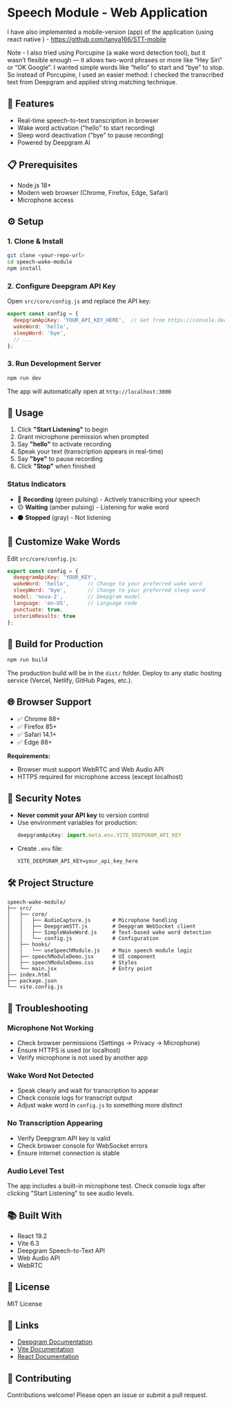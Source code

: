 # Speech Module - Web Application

I have also implemented a mobile-version (app) of the application (using react native ) - https://github.com/tanya166/STT-mobile

Note - I also tried using Porcupine (a wake word detection tool), but it wasn’t flexible enough — it allows two-word phrases or more like “Hey Siri” or “OK Google”. I wanted simple words like “hello” to start and “bye” to stop. So instead of Porcupine, I used an easier method: I checked the transcribed text from Deepgram and applied string matching technique. 

## 🚀 Features

- Real-time speech-to-text transcription in browser
- Wake word activation ("hello" to start recording)
- Sleep word deactivation ("bye" to pause recording)
- Powered by Deepgram AI

## 📋 Prerequisites

- Node.js 18+ 
- Modern web browser (Chrome, Firefox, Edge, Safari)
- Microphone access

## ⚙️ Setup

### 1. Clone & Install

```bash
git clone <your-repo-url>
cd speech-wake-module
npm install
```

### 2. Configure Deepgram API Key

Open `src/core/config.js` and replace the API key:

```javascript
export const config = {
  deepgramApiKey: 'YOUR_API_KEY_HERE',  // Get from https://console.deepgram.com/
  wakeWord: 'hello',
  sleepWord: 'bye',
  // ...
};
```

### 3. Run Development Server

```bash
npm run dev
```

The app will automatically open at `http://localhost:3000`

## 📱 Usage

1. Click **"Start Listening"** to begin
2. Grant microphone permission when prompted
3. Say **"hello"** to activate recording
4. Speak your text (transcription appears in real-time)
5. Say **"bye"** to pause recording
6. Click **"Stop"** when finished

### Status Indicators

- 🔴 **Recording** (green pulsing) - Actively transcribing your speech
- 🟡 **Waiting** (amber pulsing) - Listening for wake word
- ⚫ **Stopped** (gray) - Not listening

## 🎯 Customize Wake Words

Edit `src/core/config.js`:

```javascript
export const config = {
  deepgramApiKey: 'YOUR_KEY',
  wakeWord: 'hello',      // Change to your preferred wake word
  sleepWord: 'bye',       // Change to your preferred sleep word
  model: 'nova-2',        // Deepgram model
  language: 'en-US',      // Language code
  punctuate: true,
  interimResults: true
};
```

## 🔧 Build for Production

```bash
npm run build
```

The production build will be in the `dist/` folder. Deploy to any static hosting service (Vercel, Netlify, GitHub Pages, etc.).

## 🌐 Browser Support

- ✅ Chrome 88+
- ✅ Firefox 85+
- ✅ Safari 14.1+
- ✅ Edge 88+

**Requirements:**
- Browser must support WebRTC and Web Audio API
- HTTPS required for microphone access (except localhost)

## 🔐 Security Notes

- **Never commit your API key** to version control
- Use environment variables for production:
  ```javascript
  deepgramApiKey: import.meta.env.VITE_DEEPGRAM_API_KEY
  ```
- Create `.env` file:
  ```
  VITE_DEEPGRAM_API_KEY=your_api_key_here
  ```

## 🛠️ Project Structure

```
speech-wake-module/
├── src/
│   ├── core/
│   │   ├── AudioCapture.js       # Microphone handling
│   │   ├── DeepgramSTT.js        # Deepgram WebSocket client
│   │   ├── SimpleWakeWord.js     # Text-based wake word detection
│   │   └── config.js             # Configuration
│   ├── hooks/
│   │   └── useSpeechModule.js    # Main speech module logic
│   ├── speechModuleDemo.jsx      # UI component
│   ├── speechModuleDemo.css      # Styles
│   └── main.jsx                  # Entry point
├── index.html
├── package.json
└── vite.config.js
```

## 🐛 Troubleshooting

### Microphone Not Working

- Check browser permissions (Settings → Privacy → Microphone)
- Ensure HTTPS is used (or localhost)
- Verify microphone is not used by another app

### Wake Word Not Detected

- Speak clearly and wait for transcription to appear
- Check console logs for transcript output
- Adjust wake word in `config.js` to something more distinct

### No Transcription Appearing

- Verify Deepgram API key is valid
- Check browser console for WebSocket errors
- Ensure internet connection is stable

### Audio Level Test

The app includes a built-in microphone test. Check console logs after clicking "Start Listening" to see audio levels.

## 📚 Built With

- React 19.2
- Vite 6.3
- Deepgram Speech-to-Text API
- Web Audio API
- WebRTC

## 📄 License

MIT License

## 🔗 Links

- [Deepgram Documentation](https://developers.deepgram.com/)
- [Vite Documentation](https://vitejs.dev/)
- [React Documentation](https://react.dev/)

## 🤝 Contributing

Contributions welcome! Please open an issue or submit a pull request.
